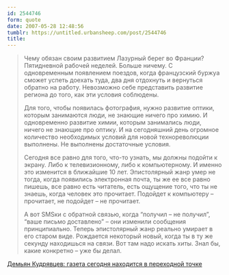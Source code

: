 ```yaml
---
id: 2544746
form: quote
date: 2007-05-28 12:48:56
tumblr: https://untitled.urbansheep.com/post/2544746
title: 
---
```


<blockquote>
<p>Чему обязан своим развитием Лазурный берег во Франции? Пятидневной рабочей неделей. Больше ничему. С одновременным появлением поездов, когда французский буржуа сможет успеть доехать туда, два дня отдохнуть и вернуться обратно на работу. Невозможно себе представить развитие региона до того, как эти условия соблюдены.</p>

<p>Для того, чтобы появилась фотография, нужно развитие оптики, которым занимаются люди, не знающие ничего про химию. И одновременно развитие химии, которым занимались люди, ничего не знающие про оптику. И на сегодняшний день огромное количество необходимых условий для новой технореволюции выполнены. Не выполнены достаточные условия.</p>

<p>Сегодня все равно для того, что-то узнать, мы должны подойти к экрану. Либо к телевизионному, либо к компьютерному. И именно это изменится в ближайшие 10 лет. Эпистолярный жанр умер не тогда, когда появились электронная почта, ты же ее все равно пишешь, все равно есть читатель, есть ощущение того, что ты не знаешь, когда человек это прочитает. Подойдет к компьютеру – прочитает, не подойдет – не прочитает.</p>

<p>А вот SMSки с обратной связью, когда &ldquo;получил – не получил&rdquo;, &ldquo;ваше письмо доставлено&rdquo; – они изменили сообщения принципиально. Теперь эпистолярный жанр реально умирает в его старом виде. Рождается некоторый новый, когда ты в ту же секунду находишься на связи. Вот там надо искать хиты. Знал бы, какие конкретно – уже бы делал.</p>
</blockquote>

<a href="http://www.dp.ru/msk/news/media/2007/05/15/218574/print/">Демьян Кудрявцев: газета сегодня находится в переходной точке</a>
